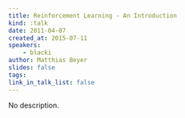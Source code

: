 ```yaml
---
title: Reinforcement Learning - An Introduction
kind: :talk
date: 2011-04-07
created_at: 2015-07-11
speakers:
    - blacki
author: Matthias Beyer
slides: false
tags:
link_in_talk_list: false
---
```


No description.
